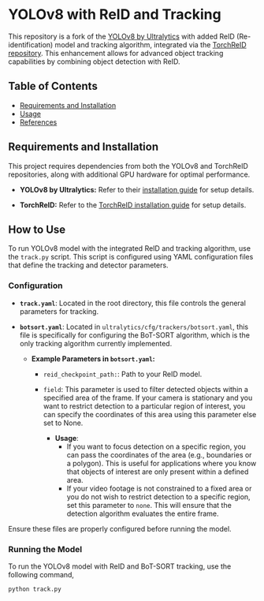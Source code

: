 # YOLOv8 with ReID and Tracking

This repository is a fork of the [YOLOv8 by Ultralytics](https://github.com/ultralytics/ultralytics) with added ReID (Re-identification) model and tracking algorithm, integrated via the [TorchReID repository](https://github.com/KaiyangZhou/deep-person-reid). This enhancement allows for advanced object tracking capabilities by combining object detection with ReID.

## Table of Contents

- [Requirements and Installation](#requirements-and-installation)
- [Usage](#usage)
- [References](#references)

## Requirements and Installation

This project requires dependencies from both the YOLOv8 and TorchReID repositories, along with additional GPU hardware for optimal performance.

- **YOLOv8 by Ultralytics:** Refer to their [installation guide](https://github.com/ultralytics/ultralytics#installation) for setup details.
  
- **TorchReID:** Refer to the [TorchReID installation guide](https://github.com/KaiyangZhou/deep-person-reid#installation) for setup details.

## How to Use

To run YOLOv8 model with the integrated ReID and tracking algorithm, use the `track.py` script. This script is configured using YAML configuration files that define the tracking and detector parameters.

### Configuration

- **`track.yaml`**: Located in the root directory, this file controls the general parameters for tracking.

- **`botsort.yaml`**: Located in `ultralytics/cfg/trackers/botsort.yaml`, this file is specifically for configuring the BoT-SORT algorithm, which is the only tracking algorithm currently implemented.

  - **Example Parameters in `botsort.yaml`:**
    - `reid_checkpoint_path:`: Path to your ReID model.
    - `field`: This parameter is used to filter detected objects within a specified area of the frame. If your camera is stationary and you want to restrict detection to a particular region of interest, you can specify the coordinates of this area using this parameter else set to None. 

      - **Usage**: 
        - If you want to focus detection on a specific region, you can pass the coordinates of the area (e.g., boundaries or a polygon). This is useful for applications where you know that objects of interest are only present within a defined area.
        - If your video footage is not constrained to a fixed area or you do not wish to restrict detection to a specific region, set this parameter to `none`. This will ensure that the detection algorithm evaluates the entire frame.

Ensure these files are properly configured before running the model.

### Running the Model

To run the YOLOv8 model with ReID and BoT-SORT tracking, use the following command, 


```bash
python track.py

